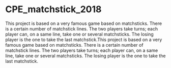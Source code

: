 # CPE_matchstick_2018
This project is based on a very famous game based on matchsticks. There is a certain number of matchstick lines. The two players take turns; each player can, on a same line, take one or several matchsticks. The losing player is the one to take the last matchstick.This project is based on a very famous game based on matchsticks. There is a certain number of matchstick lines. The two players take turns; each player can, on a same line, take one or several matchsticks. The losing player is the one to take the last matchstick.
